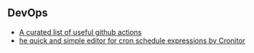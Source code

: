 ## DevOps
* [A curated list of useful github actions](https://github.com/sdras/awesome-actions)
* [he quick and simple editor for cron schedule expressions by Cronitor](https://crontab.guru/)